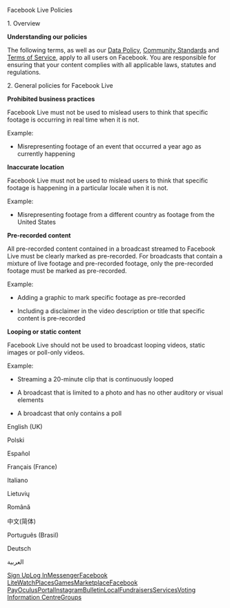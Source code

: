 Facebook Live Policies

1\. Overview

**Understanding our policies**

The following terms, as well as our [Data Policy](https://www.facebook.com/about/privacy/), [Community Standards](https://www.facebook.com/communitystandards/) and [Terms of Service](https://www.facebook.com/legal/terms), apply to all users on Facebook. You are responsible for ensuring that your content complies with all applicable laws, statutes and regulations.

2\. General policies for Facebook Live

**Prohibited business practices**

Facebook Live must not be used to mislead users to think that specific footage is occurring in real time when it is not.

Example:

*   Misrepresenting footage of an event that occurred a year ago as currently happening

**Inaccurate location**

Facebook Live must not be used to mislead users to think that specific footage is happening in a particular locale when it is not.

Example:

*   Misrepresenting footage from a different country as footage from the United States

**Pre-recorded content**

All pre-recorded content contained in a broadcast streamed to Facebook Live must be clearly marked as pre-recorded. For broadcasts that contain a mixture of live footage and pre-recorded footage, only the pre-recorded footage must be marked as pre-recorded.

Example:

*   Adding a graphic to mark specific footage as pre-recorded

*   Including a disclaimer in the video description or title that specific content is pre-recorded

**Looping or static content**

Facebook Live should not be used to broadcast looping videos, static images or poll-only videos.

Example:

*   Streaming a 20-minute clip that is continuously looped

*   A broadcast that is limited to a photo and has no other auditory or visual elements

*   A broadcast that only contains a poll

English (UK)

Polski

Español

Français (France)

Italiano

Lietuvių

Română

中文(简体)

Português (Brasil)

Deutsch

العربية

[Sign Up](https://www.facebook.com/reg/)[Log In](https://www.facebook.com/login/)[Messenger](https://l.facebook.com/l.php?u=https%3A%2F%2Fmessenger.com%2F&h=AT3YPZu02nyS6bgfjWcFQgAC0G0rzq8Dug3d28yprT78oMa0R4PO_ju6fp7OgntytaMV4hxQUUWJqnTRh1P1b4nO0PSJ3-_xVuZHysy09G1Pk_JjfkIFX0qqsbztOfm5EZAyOBsMGdC9RWjs-ko4M_mJ3tXm8aKFF0UwxQ)[Facebook Lite](https://www.facebook.com/lite/)[Watch](https://en-gb.facebook.com/watch/)[Places](https://www.facebook.com/places/)[Games](https://www.facebook.com/games/)[Marketplace](https://www.facebook.com/marketplace/)[Facebook Pay](https://pay.facebook.com/)[Oculus](https://l.facebook.com/l.php?u=https%3A%2F%2Fwww.oculus.com%2F&h=AT3YPZu02nyS6bgfjWcFQgAC0G0rzq8Dug3d28yprT78oMa0R4PO_ju6fp7OgntytaMV4hxQUUWJqnTRh1P1b4nO0PSJ3-_xVuZHysy09G1Pk_JjfkIFX0qqsbztOfm5EZAyOBsMGdC9RWjs-ko4M_mJ3tXm8aKFF0UwxQ)[Portal](https://portal.facebook.com/)[Instagram](https://l.facebook.com/l.php?u=https%3A%2F%2Fwww.instagram.com%2F&h=AT3YPZu02nyS6bgfjWcFQgAC0G0rzq8Dug3d28yprT78oMa0R4PO_ju6fp7OgntytaMV4hxQUUWJqnTRh1P1b4nO0PSJ3-_xVuZHysy09G1Pk_JjfkIFX0qqsbztOfm5EZAyOBsMGdC9RWjs-ko4M_mJ3tXm8aKFF0UwxQ)[Bulletin](https://www.bulletin.com/)[Local](https://www.facebook.com/local/lists/245019872666104/)[Fundraisers](https://www.facebook.com/fundraisers/)[Services](https://www.facebook.com/biz/directory/)[Voting Information Centre](https://www.facebook.com/votinginformationcenter/?entry_point=c2l0ZQ%3D%3D)[Groups](https://www.facebook.com/groups/explore/)